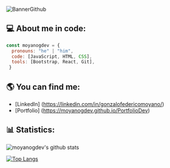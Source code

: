 ![BannerGithub](https://user-images.githubusercontent.com/100478270/189510985-919dcd88-0f7f-4278-a3fb-628111cb7ef7.png)

## 💻 About me in code:
```js
const moyanogdev = {
  pronouns: "he" | "him",
  code: [JavaScript, HTML, CSS],
  tools: [Bootstrap, React, Git],
 }
 ```
 
## :earth_americas: You can find me:
- [LinkedIn] (https://linkedin.com/in/gonzalofedericomoyano/)
- [Portfolio] (https://moyanogdev.github.io/PortfolioDev)

## :bar_chart: Statistics:
![moyanogdev's github stats](https://github-readme-stats.vercel.app/api?username=moyanogdev&theme=tokyonight)

[![Top Langs](https://github-readme-stats.vercel.app/api/top-langs/?username=moyanogdev)](https://github.com/moyanogdev/github-readme-stats)

<!--
**Moyanogdev/Moyanogdev** is a ✨ _special_ ✨ repository because its `README.md` (this file) appears on your GitHub profile.

Here are some ideas to get you started:

- 🔭 I’m currently working on ...
- 🌱 I’m currently learning ...
- 👯 I’m looking to collaborate on ...
- 🤔 I’m looking for help with ...
- 💬 Ask me about ...
- 📫 How to reach me: ...
- 😄 Pronouns: ...
- ⚡ Fun fact: ...
-->
